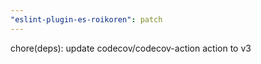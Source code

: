 ```yaml
---
"eslint-plugin-es-roikoren": patch
---
```


chore(deps): update codecov/codecov-action action to v3

